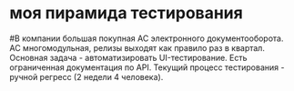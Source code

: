 # моя пирамида тестирования

#В компании большая покупная АС электронного документооборота.
АС многомодульная, релизы выходят как правило раз в квартал.
Основная задача - автоматизировать UI-тестирование.
Есть ограниченная документация по API.
Текущий процесс тестирования - ручной регресс (2 недели 4 человека).
